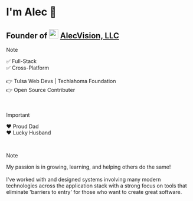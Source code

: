 # I'm Alec 👋

## Founder of <a href="https://github.com/alecvision"><img height="25" width="25" src="https://img.icons8.com/ios11/512/FFFFFF/github.png"/></a> [AlecVision, LLC](https://alecvision.com)

> [!NOTE]
> ✅ Full-Stack
> </br>
> ✅ Cross-Platform
> </br>
> </br>
> 👉 Tulsa Web Devs | Techlahoma Foundation
> </br>
> 👉 Open Source Contributer

</br>

> [!IMPORTANT]
> ❤️ Proud Dad
> </br>
> ❤️ Lucky Husband

</br>

> [!NOTE]
>  My passion is in growing, learning, and helping others do the same!
>  </br>
>  </br>
>  I've worked with and designed systems involving many modern technologies across the application stack with a strong focus on tools that eliminate 'barriers to entry' for those who want to create great software.

<!--
**alecvision/AlecVision** is a ✨ _special_ ✨ repository because its `README.md` (this file) appears on your GitHub profile.

Here are some ideas to get you started:

- 🔭 I’m currently working on ...
- 🌱 I’m currently learning ...
- 👯 I’m looking to collaborate on ...
- 🤔 I’m looking for help with ...
- 💬 Ask me about ...
- 📫 How to reach me: ...
- 😄 Pronouns: ...
- ⚡ Fun fact: ...
-->
